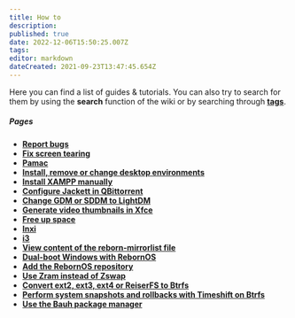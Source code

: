 ```yaml
---
title: How to
description: 
published: true
date: 2022-12-06T15:50:25.007Z
tags: 
editor: markdown
dateCreated: 2021-09-23T13:47:45.654Z
---
```


Here you can find a list of guides & tutorials. You can also try to search for them by using the **search** function of the wiki or by searching through [**tags**](/t).

##### Pages
-   [**Report bugs**](bugreports)
-   [**Fix screen tearing**](screentear)
-   [**Pamac**](pamac)
-   [**Install, remove or change desktop environments**](changede)
-   [**Install XAMPP manually**](xampp-manually)
-   [**Configure Jackett in QBittorrent**](configure-jackett-in-qbittorrent) 
-   [**Change GDM or SDDM to LightDM**](sddm-to-lightdm)
-   [**Generate video thumbnails in Xfce**](xfce-thumbnails)
-   [**Free up space**](free-space)
-   [**Inxi**](inxi)
-   [**i3**](use-i3)
-   [**View content of the reborn-mirrorlist file**](reborn-mirrorlist-content)
-   [**Dual-boot Windows with RebornOS**](bootloader)
-   [**Add the RebornOS repository**](add-rebornos-repo)
-   [**Use Zram instead of Zswap**](use-zram-instead-of-zswap)
-   [**Convert ext2, ext3, ext4 or ReiserFS to Btrfs**](convert-ext2-ext3-ext4-or-reiserfs-to-btrfs)
-   [**Perform system snapshots and rollbacks with Timeshift on Btrfs**](timeshift-system-snapshots-and-rollbacks-on-btrfs)
-   [**Use the Bauh package manager**](bauh)